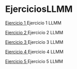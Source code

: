 # EjerciciosLLMM
<A HREF="https://github.com/DaniMa02/EjerciciosLLMM/blob/main/Tema%201/Ejercicio%201"> Ejercicio 1 <A/>                    Ejercicio 1 LLMM
  
<A HREF="https://github.com/DaniMa02/EjerciciosLLMM/blob/main/Tema%201/Ejercicio%202"> Ejercicio 2 <A/>                    Ejercicio 2 LLMM
  
<A HREF="https://github.com/DaniMa02/EjerciciosLLMM/blob/main/Tema%201/Ejercicio%203"> Ejercicio 3 <A/>                    Ejercicio 3 LLMM
  
<A HREF="https://github.com/DaniMa02/prueba/blob/main/README.md"> Ejercicio 4 <A/>                                         Ejercicio 4 LLMM
  
<A HREF="https://github.com/DaniMa02/EjerciciosLLMM/blob/main/Tema%201/Ejercicio%204"> Ejercicio 5 <A/>                    Ejercicio 5 LLMM
<A HREF=""> <A/>
  
<A HREF=""> <A/>
  

<A HREF=""> <A/>

<A HREF=""> <A/>
  
<A HREF=""> <A/>
  
<A HREF=""> <A/>
  
<A HREF=""> <A/>
  
<A HREF=""> <A/>
  
<A HREF=""> <A/>
  
<A HREF=""> <A/>
  
<A HREF=""> <A/>
  
<A HREF=""> <A/>
<A HREF=""> <A/>
<A HREF=""> <A/>
<A HREF=""> <A/>
<A HREF=""> <A/>
<A HREF=""> <A/>
<A HREF=""> <A/>
<A HREF=""> <A/>
<A HREF=""> <A/>
<A HREF=""> <A/>
